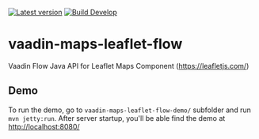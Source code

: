 <!--[![Build](https://img.shields.io/github/workflow/status/xdev-software/vaadin-maps-leaflet-flow/Master%20CI)](https://github.com/xdev-software/vaadin-maps-leaflet-flow/actions?query=workflow%3A%22Master+CI%22)-->
[![Latest version](https://img.shields.io/maven-central/v/com.xdev-software/vaadin-maps-leaflet-flow)](https://mvnrepository.com/artifact/com.xdev-software/vaadin-maps-leaflet-flow)
[![Build Develop](https://img.shields.io/github/workflow/status/xdev-software/vaadin-maps-leaflet-flow/Develop%20CI?label=build%20develop)](https://github.com/xdev-software/vaadin-maps-leaflet-flow/actions?query=workflow%3A%22Develop+CI%22)

# vaadin-maps-leaflet-flow
Vaadin Flow Java API for Leaflet Maps Component (https://leafletjs.com/)


## Demo
To run the demo, go to `vaadin-maps-leaflet-flow-demo/` subfolder and run `mvn jetty:run`.
After server startup, you'll be able find the demo at [http://localhost:8080/](http://localhost:8080/)
